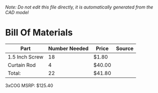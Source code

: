 ###### Note: Do not edit this file directly, it is automatically generated from the CAD model 
# Bill Of Materials 
 |Part|Number Needed|Price|Source| 
 |----|----------|-----|-----|
|1.5 Inch Screw|18|$1.80||
|Curtain Rod|4|$40.00||
|Total: |22|$41.80| |

 3xCOG MSRP: $125.40